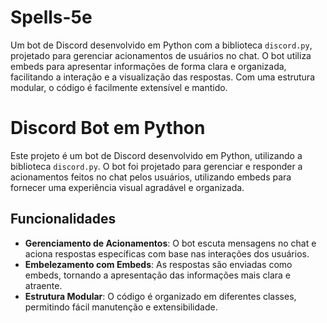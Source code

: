 # Spells-5e
Um bot de Discord desenvolvido em Python com a biblioteca `discord.py`, projetado para gerenciar acionamentos de usuários no chat. O bot utiliza embeds para apresentar informações de forma clara e organizada, facilitando a interação e a visualização das respostas. Com uma estrutura modular, o código é facilmente extensível e mantido.

# Discord Bot em Python

Este projeto é um bot de Discord desenvolvido em Python, utilizando a biblioteca `discord.py`. O bot foi projetado para gerenciar e responder a acionamentos feitos no chat pelos usuários, utilizando embeds para fornecer uma experiência visual agradável e organizada.

## Funcionalidades

- **Gerenciamento de Acionamentos**: O bot escuta mensagens no chat e aciona respostas específicas com base nas interações dos usuários.
- **Embelezamento com Embeds**: As respostas são enviadas como embeds, tornando a apresentação das informações mais clara e atraente.
- **Estrutura Modular**: O código é organizado em diferentes classes, permitindo fácil manutenção e extensibilidade.
